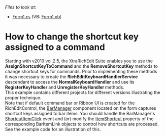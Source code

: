 <!-- default file list -->
*Files to look at*:

* [Form1.cs](./CS/CommandShortcutChange/Form1.cs) (VB: [Form1.vb](./VB/CommandShortcutChange/Form1.vb))
<!-- default file list end -->
# How to change the shortcut key assigned to a command


<p>Starting with v2010 vol.2.5, the XtraRichEdit Suite enables you to use the <strong>AssignShortcutKeyToCommand</strong> and the <strong>RemoveShortcutKey </strong>methods to change shortcut keys for commands. Prior to implementing these methods it was necessary to create the <strong>RichEditKeyboardHandlerService</strong> descendant to access the <strong>NormalKeyboardHandler</strong> and use its <strong>RegisterKeyHandler </strong>and <strong>UnregisterKeyHandler </strong>methods.<br />
This example contains different projects for different versions illustrating the proper technique.<br />
Note that if default command bar or Ribbon UI is created for the RichEditControl, the <a href="http://documentation.devexpress.com/#WindowsForms/clsDevExpressXtraBarsBarManagertopic"><u>BarManager</u></a> component located on the form captures shortcut keys assigned to bar items. You should handle the BarManager's <a href="http://documentation.devexpress.com/#WindowsForms/DevExpressXtraBarsBarManager_ShortcutItemClicktopic"><u>ShortcutItemClick</u></a> event and (or) modify the <a href="http://documentation.devexpress.com/#WindowsForms/DevExpressXtraBarsBarItemLink_ItemShortcuttopic"><u>ItemShortcut</u></a> property of the corresponding BarItemLink objects to control how shortcuts are processed. See the example code for an illustration of this.</p>

<br/>


